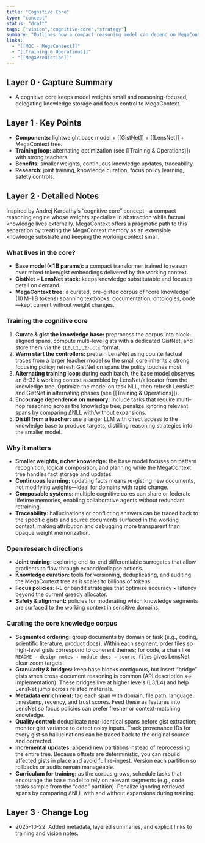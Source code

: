 ```yaml
---
title: "Cognitive Core"
type: "concept"
status: "draft"
tags: ["vision","cognitive-core","strategy"]
summary: "Outlines how a compact reasoning model can depend on MegaContext for knowledge while focusing weights on abstraction."
links:
  - "[[MOC - MegaContext]]"
  - "[[Training & Operations]]"
  - "[[MegaPrediction]]"
---
```


## Layer 0 · Capture Summary
- A cognitive core keeps model weights small and reasoning-focused, delegating knowledge storage and focus control to MegaContext.

## Layer 1 · Key Points
- **Components:** lightweight base model + [[GistNet]] + [[LensNet]] + MegaContext tree.
- **Training loop:** alternating optimization (see [[Training & Operations]]) with strong teachers.
- **Benefits:** smaller weights, continuous knowledge updates, traceability.
- **Research:** joint training, knowledge curation, focus policy learning, safety controls.

## Layer 2 · Detailed Notes

Inspired by Andrej Karpathy’s “cognitive core” concept—a compact reasoning engine whose weights specialize in abstraction while factual knowledge lives externally. MegaContext offers a pragmatic path to this separation by treating the MegaContext memory as an extensible knowledge substrate and keeping the working context small.

### What lives in the core?

- **Base model (<1 B params):** a compact transformer trained to reason over mixed token/gist embeddings delivered by the working context.
- **GistNet + LensNet stack:** keeps knowledge substitutable and focuses detail on demand.
- **MegaContext tree:** a curated, pre-gisted corpus of “core knowledge” (10 M–1 B tokens) spanning textbooks, documentation, ontologies, code—kept current without weight changes.

### Training the cognitive core

1. **Curate & gist the knowledge base:** preprocess the corpus into block-aligned spans, compute multi-level gists with a dedicated GistNet, and store them via the `{L0,L1,L2}.ctx` format.
2. **Warm start the controllers:** pretrain LensNet using counterfactual traces from a larger teacher model so the small core inherits a strong focusing policy; refresh GistNet on spans the policy touches most.
3. **Alternating training loop:** during each batch, the base model observes an 8–32 k working context assembled by LensNet/allocator from the knowledge tree. Optimize the model on task NLL, then refresh LensNet and GistNet in alternating phases (see [[Training & Operations]]).
4. **Encourage dependence on memory:** include tasks that require multi-hop reasoning across the knowledge tree; penalize ignoring relevant spans by comparing ΔNLL with/without expansions.
5. **Distill from a teacher:** use a larger LLM with direct access to the knowledge base to produce targets, distilling reasoning strategies into the smaller model.

### Why it matters

- **Smaller weights, richer knowledge:** the base model focuses on pattern recognition, logical composition, and planning while the MegaContext tree handles fact storage and updates.
- **Continuous learning:** updating facts means re-gisting new documents, not modifying weights—ideal for domains with rapid change.
- **Composable systems:** multiple cognitive cores can share or federate lifetime memories, enabling collaborative agents without redundant retraining.
- **Traceability:** hallucinations or conflicting answers can be traced back to the specific gists and source documents surfaced in the working context, making attribution and debugging more transparent than opaque weight memorization.

### Open research directions

- **Joint training:** exploring end-to-end differentiable surrogates that allow gradients to flow through expand/collapse actions.
- **Knowledge curation:** tools for versioning, deduplicating, and auditing the MegaContext tree as it scales to billions of tokens.
- **Focus policies:** RL or bandit strategies that optimize accuracy × latency beyond the current greedy allocator.
- **Safety & alignment:** policies for moderating which knowledge segments are surfaced to the working context in sensitive domains.

### Curating the core knowledge corpus

- **Segmented ordering:** group documents by domain or task (e.g., coding, scientific literature, product docs). Within each segment, order files so high-level gists correspond to coherent themes; for code, a chain like `README → design notes → module docs → source files` gives LensNet clear zoom targets.
- **Granularity & bridges:** keep base blocks contiguous, but insert “bridge” gists when cross-document reasoning is common (API description ↔ implementation). These bridges live at higher levels (L3/L4) and help LensNet jump across related materials.
- **Metadata enrichment:** tag each span with domain, file path, language, timestamp, recency, and trust scores. Feed these as features into LensNet so focus policies can prefer fresher or context-matching knowledge.
- **Quality control:** deduplicate near-identical spans before gist extraction; monitor gist variance to detect noisy inputs. Track provenance IDs for every gist so hallucinations can be traced back to the original source and corrected.
- **Incremental updates:** append new partitions instead of reprocessing the entire tree. Because offsets are deterministic, you can rebuild affected gists in place and avoid full re-ingest. Version each partition so rollbacks or audits remain manageable.
- **Curriculum for training:** as the corpus grows, schedule tasks that encourage the base model to rely on relevant segments (e.g., code tasks sample from the “code” partition). Penalize ignoring retrieved spans by comparing ΔNLL with and without expansions during training.

## Layer 3 · Change Log
- 2025-10-22: Added metadata, layered summaries, and explicit links to training and vision notes.
